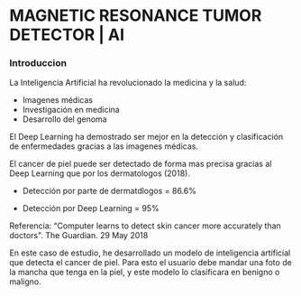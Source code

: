 # MAGNETIC RESONANCE TUMOR DETECTOR | AI

### Introduccion
La Inteligencia Artificial ha revolucionado la medicina y la salud:
- Imagenes médicas
- Investigación en medicina
- Desarrollo del genoma

El Deep Learning ha demostrado ser mejor en la detección y clasificación de enfermedades gracias a las imagenes médicas.

El cancer de piel puede ser detectado de forma mas precisa gracias al Deep Learning que por los dermatologos (2018).

- Detección por parte de dermatdlogos = 86.6%

- Detección por Deep Learning = 95%

Referencia: “Computer learns to detect skin cancer more accurately than doctors". The Guardian. 29 May 2018 

En este caso de estudio, he desarrollado un modelo de inteligencia artificial que detecta el cancer de piel. Para esto el usuario debe mandar una foto de la mancha que tenga en la piel, y este modelo lo clasificara en benigno o maligno.
